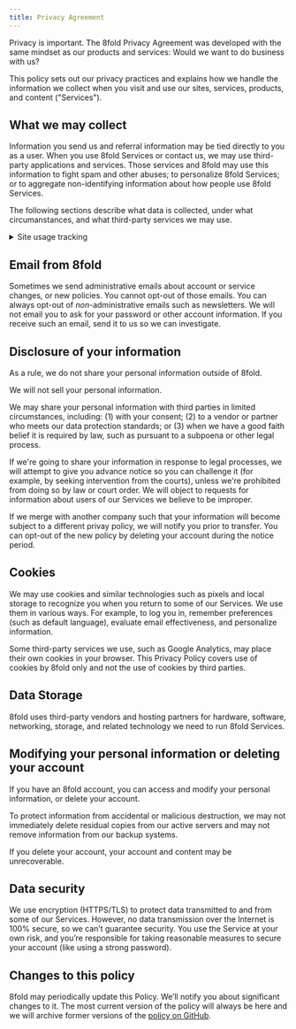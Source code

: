 ```yaml
---
title: Privacy Agreement
---
```


Privacy is important. The 8fold Privacy Agreement was developed with the same mindset as our products and services: Would we want to do business with us?

This policy sets out our privacy practices and explains how we handle the information we collect when you visit and use our sites, services, products, and content \("Services"\).

## What we may collect

Information you send us and referral information may be tied directly to you as a user. When you use 8fold Services or contact us, we may use third-party applications and services. Those services and 8fold may use this information to fight spam and other abuses; to personalize 8fold Services; or to aggregate non-identifying information about how people use 8fold Services.

The following sections describe what data is collected, under what circumanstances, and what third-party services we may use.

<details>
	<summary>Site usage tracking</summary>
	<p>When tracking is enabled on 8fold sites, we collect only information needed to differentiate humans and web crawlers, what pages were visited, and when; specifically:</p>
	<ol>
		<li>a system-developed session identifier,</li>
		<li>the current [.URL](uniform resource locator) the session is associated with,</li>
		<li>the URL from which the session arrived at the current URL, and</li>
		<li>the time the session arrived at the current URL using our server clocks.</li>
	</ol>
	<p>These data are collected to help gain insight how users are traversing the sites, how long they are staying, where they came from (referrers), and the number of sessions (not individuals) are doing so.</p>
	<p>We <strong>do not</strong> collect or store:</p>
	<ol>
		<li>your IP Address,</li>
		<li>your location,</li>
		<li>browser and other client information (including browsing history), or</li>
		<li>any known personal information that can be used atomically or in aggregate that may identify a living person.</li>
	</ol>
	<p>You can see the <a href="https://github.com/8fold/laravel-provider/blob/master/src/SiteTracker.php">implementation by 8fold developers on GitHub</a>.</p>
</details>

## Email from 8fold

Sometimes we send administrative emails about account or service changes, or new policies. You cannot opt-out of those emails. You can always opt-out of _non_-administrative emails such as newsletters. We will not email you to ask for your password or other account information. If you receive such an email, send it to us so we can investigate.

## Disclosure of your information

As a rule, we do not share your personal information outside of 8fold.

We will not sell your personal information.

We may share your personal information with third parties in limited circumstances, including: \(1\) with your consent; \(2\) to a vendor or partner who meets our data protection standards; or \(3\) when we have a good faith belief it is required by law, such as pursuant to a subpoena or other legal process.

If we're going to share your information in response to legal processes, we will attempt to give you advance notice so you can challenge it \(for example, by seeking intervention from the courts\), unless we're prohibited from doing so by law or court order. We will object to requests for information about users of our Services we believe to be improper.

If we merge with another company such that your information will become subject to a different privay policy, we will notify you prior to transfer. You can opt-out of the new policy by deleting your account during the notice period.

## Cookies

We may use cookies and similar technologies such as pixels and local storage to recognize you when you return to some of our Services. We use them in various ways. For example, to log you in, remember preferences \(such as default language\), evaluate email effectiveness, and personalize information.

Some third-party services we use, such as Google Analytics, may place their own cookies in your browser. This Privacy Policy covers use of cookies by 8fold only and not the use of cookies by third parties.

## Data Storage

8fold uses third-party vendors and hosting partners for hardware, software, networking, storage, and related technology we need to run 8fold Services.

## Modifying your personal information or deleting your account

If you have an 8fold account, you can access and modify your personal information, or delete your account.

To protect information from accidental or malicious destruction, we may not immediately delete residual copies from our active servers and may not remove information from our backup systems.

If you delete your account, your account and content may be unrecoverable.

## Data security

We use encryption \(HTTPS/TLS\) to protect data transmitted to and from some of our Services. However, no data transmission over the Internet is 100% secure, so we can’t guarantee security. You use the Service at your own risk, and you’re responsible for taking reasonable measures to secure your account \(like using a strong password\).

## Changes to this policy

8fold may periodically update this Policy. We’ll notify you about significant changes to it. The most current version of the policy will always be here and we will archive former versions of the [policy on GitHub](https://github.com/8fold/content-8fold.handbook/blob/master/legal/privacy-agreement/content.md).

